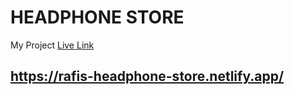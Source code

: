 # HEADPHONE STORE

My Project [Live Link](https://rafis-headphone-store.netlify.app/)

## https://rafis-headphone-store.netlify.app/